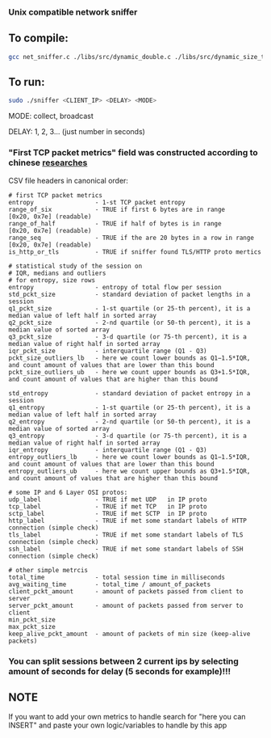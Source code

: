 ### Unix compatible network sniffer

## To compile:
```bash
gcc net_sniffer.c ./libs/src/dynamic_double.c ./libs/src/dynamic_size_t.c ./libs/src/dynamic_flow_stats.c -o sniffer -lpcap -lm -lwebsockets
```

## To run:
```bash
sudo ./sniffer <CLIENT_IP> <DELAY> <MODE>
```

MODE: collect, broadcast

DELAY: 1, 2, 3... (just number in seconds)

### "First TCP packet metrics" field was constructed according to chinese <a href="https://gfw.report/publications/usenixsecurity23/en/#6-understanding-the-blocking-strategies" target="_blank">researches</a>
CSV file headers in canonical order:
```
# first TCP packet metrics
entropy                 - 1-st TCP packet entropy 
range_of_six            - TRUE if first 6 bytes are in range            [0x20, 0x7e] (readable) 
range_of_half           - TRUE if half of bytes is in range             [0x20, 0x7e] (readable) 
range_seq               - TRUE if the are 20 bytes in a row in range    [0x20, 0x7e] (readable) 
is_http_or_tls          - TRUE if sniffer found TLS/HTTP proto mertics 

# statistical study of the session on 
# IQR, medians and outliers
# for entropy, size rows
entropy                 - entropy of total flow per session
std_pckt_size           - standard deviation of packet lengths in a session
q1_pckt_size            - 1-st quartile (or 25-th percent), it is a median value of left half in sorted array
q2_pckt_size            - 2-nd quartile (or 50-th percent), it is a median value of sorted array
q3_pckt_size            - 3-d quartile (or 75-th percent), it is a median value of right half in sorted array
iqr_pckt_size           - interquartile range (Q1 - Q3)
pckt_size_outliers_lb   - here we count lower bounds as Q1−1.5*IQR, and count amount of values that are lower than this bound
pckt_size_outliers_ub   - here we count upper bounds as Q3+1.5*IQR, and count amount of values that are higher than this bound

std_entropy             - standard deviation of packet entropy in a session
q1_entropy              - 1-st quartile (or 25-th percent), it is a median value of left half in sorted array
q2_entropy              - 2-nd quartile (or 50-th percent), it is a median value of sorted array
q3_entropy              - 3-d quartile (or 75-th percent), it is a median value of right half in sorted array
iqr_entropy             - interquartile range (Q1 - Q3)
entropy_outliers_lb     - here we count lower bounds as Q1−1.5*IQR, and count amount of values that are lower than this bound
entropy_outliers_ub     - here we count upper bounds as Q3+1.5*IQR, and count amount of values that are higher than this bound

# some IP and 6 Layer OSI protos:
udp_label               - TRUE if met UDP   in IP proto
tcp_label               - TRUE if met TCP   in IP proto
sctp_label              - TRUE if met SCTP  in IP proto
http_label              - TRUE if met some standart labels of HTTP connection (simple check)
tls_label               - TRUE if met some standart labels of TLS connection (simple check)
ssh_label               - TRUE if met some standart labels of SSH connection (simple check)

# other simple metrcis
total_time              - total session time in milliseconds
avg_waiting_time        - total_time / amount_of_packets
client_pckt_amount      - amount of packets passed from client to server
server_pckt_amount      - amount of packets passed from server to client
min_pckt_size
max_pckt_size
keep_alive_pckt_amount  - amount of packets of min size (keep-alive packets)
```

### You can split sessions between 2 current ips by selecting amount of seconds for delay (5 seconds for example)!!!


## NOTE
If you want to add your own metrics to handle search for "here you can INSERT" and paste your own logic/variables to handle by this app
